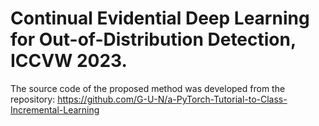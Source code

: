 # Continual Evidential Deep Learning for Out-of-Distribution Detection, ICCVW 2023.

The source code of the proposed method was developed from the repository: https://github.com/G-U-N/a-PyTorch-Tutorial-to-Class-Incremental-Learning
